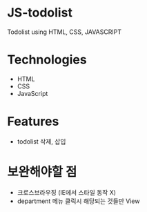 # JS-todolist
Todolist using HTML, CSS, JAVASCRIPT


# Technologies
* HTML
* CSS
* JavaScript


# Features
* todolist 삭제, 삽입

# 보완해야할 점
* 크로스브라우징 (IE에서 스타일 동작 X)
* department 메뉴 클릭시 해당되는 것들만 View

